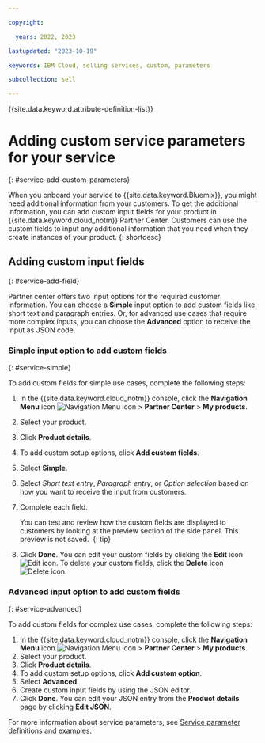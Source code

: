 ```yaml
---

copyright:

  years: 2022, 2023

lastupdated: "2023-10-19"

keywords: IBM Cloud, selling services, custom, parameters

subcollection: sell

---
```


{{site.data.keyword.attribute-definition-list}}


# Adding custom service parameters for your service
{: #service-add-custom-parameters}

When you onboard your service to {{site.data.keyword.Bluemix}}, you might need additional information from your customers. To get the additional information, you can add custom input fields for your product in {{site.data.keyword.cloud_notm}} Partner Center. Customers can use the custom fields to input any additional information that you need when they create instances of your product.
{: shortdesc}

## Adding custom input fields
{: #service-add-field}

Partner center offers two input options for the required customer information. You can choose a **Simple** input option to add custom fields like short text and paragraph entries. Or, for advanced use cases that require more complex inputs, you can choose the **Advanced** option to receive the input as JSON code.

### Simple input option to add custom fields
{: #service-simple}

To add custom fields for simple use cases, complete the following steps:

1. In the {{site.data.keyword.cloud_notm}} console, click the **Navigation Menu** icon ![Navigation Menu icon](../icons/icon_hamburger.svg "Menu") > **Partner Center** > **My products**.
1. Select your product.
1. Click **Product details**.
1. To add custom setup options, click **Add custom fields**.
1. Select **Simple**.
1. Select *Short text entry*, *Paragraph entry*, or *Option selection* based on how you want to receive the input from customers.
1. Complete each field.

   You can test and review how the custom fields are displayed to customers by looking at the preview section of the side panel. This preview is not saved. 
   {: tip}

1. Click **Done**. You can edit your custom fields by clicking the **Edit** icon ![Edit icon](../icons/edit-tagging.svg "Edit"). To delete your custom fields, click the **Delete** icon ![Delete icon](../../icons/delete.svg "Delete").

### Advanced input option to add custom fields
{: #service-advanced}

To add custom fields for complex use cases, complete the following steps:

1. In the {{site.data.keyword.cloud_notm}} console, click the **Navigation Menu** icon ![Navigation Menu icon](../icons/icon_hamburger.svg "Menu") > **Partner Center** > **My products**.
1. Select your product.
1. Click **Product details**.
1. To add custom setup options, click **Add custom option**.
1. Select **Advanced**.
1. Create custom input fields by using the JSON editor.
1. Click **Done**. You can edit your JSON entry from the **Product details** page by clicking **Edit JSON**.

For more information about service parameters, see [Service parameter definitions and examples](/docs/sell?topic=sell-service_parameters_def_examples).

